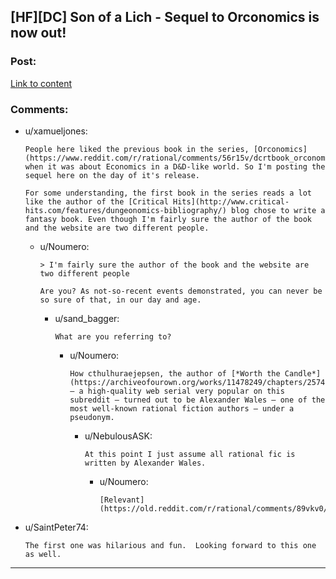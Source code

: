 ## [HF][DC] Son of a Lich - Sequel to Orconomics is now out!

### Post:

[Link to content](https://www.amazon.com/dp/B07BJLMZ5W/ref=pe_385040_118058080_TE_M1DP)

### Comments:

- u/xamueljones:
  ```
  People here liked the previous book in the series, [Orconomics](https://www.reddit.com/r/rational/comments/56r15v/dcrtbook_orconomics/), when it was about Economics in a D&D-like world. So I'm posting the sequel here on the day of it's release.

  For some understanding, the first book in the series reads a lot like the author of the [Critical Hits](http://www.critical-hits.com/features/dungeonomics-bibliography/) blog chose to write a fantasy book. Even though I'm fairly sure the author of the book and the website are two different people.
  ```

  - u/Noumero:
    ```
    > I'm fairly sure the author of the book and the website are two different people

    Are you? As not-so-recent events demonstrated, you can never be so sure of that, in our day and age.
    ```

    - u/sand_bagger:
      ```
      What are you referring to?
      ```

      - u/Noumero:
        ```
        How cthulhuraejepsen, the author of [*Worth the Candle*](https://archiveofourown.org/works/11478249/chapters/25740126) — a high-quality web serial very popular on this subreddit — turned out to be Alexander Wales — one of the most well-known rational fiction authors — under a pseudonym.
        ```

        - u/NebulousASK:
          ```
          At this point I just assume all rational fic is written by Alexander Wales.
          ```

          - u/Noumero:
            ```
            [Relevant](https://old.reddit.com/r/rational/comments/89vkv0/biweekly_challenge_comedy/dxg0etc/).
            ```

- u/SaintPeter74:
  ```
  The first one was hilarious and fun.  Looking forward to this one as well.
  ```

---

